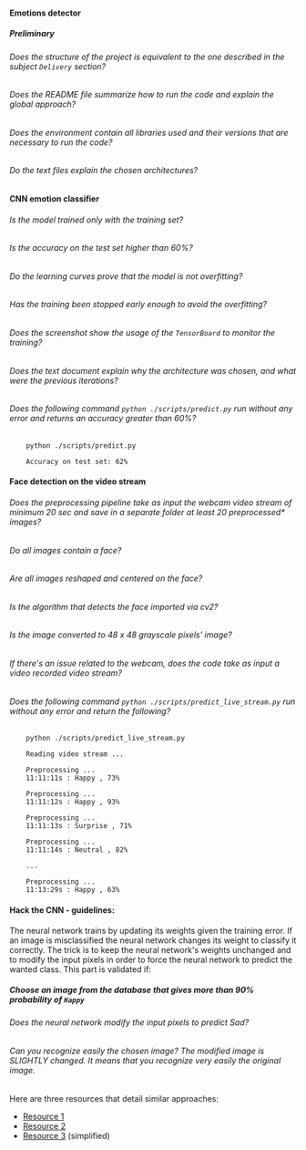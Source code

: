 #### Emotions detector

##### Preliminary

###### Does the structure of the project is equivalent to the one described in the subject `Delivery` section?

###### Does the README file summarize how to run the code and explain the global approach?

###### Does the environment contain all libraries used and their versions that are necessary to run the code?

###### Do the text files explain the chosen architectures?

#### CNN emotion classifier

###### Is the model trained only with the training set?

###### Is the accuracy on the test set higher than 60%?

###### Do the learning curves prove that the model is not overfitting?

###### Has the training been stopped early enough to avoid the overfitting?

###### Does the screenshot show the usage of the `TensorBoard` to monitor the training?

###### Does the text document explain why the architecture was chosen, and what were the previous iterations?

###### Does the following command `python ./scripts/predict.py` run without any error and returns an accuracy greater than 60%?

```prompt
    python ./scripts/predict.py

    Accuracy on test set: 62%

```

#### Face detection on the video stream

###### Does the preprocessing pipeline take as input the webcam video stream of minimum 20 sec and save in a separate folder at least 20 preprocessed\* images?

###### Do all images contain a face?

###### Are all images reshaped and centered on the face?

###### Is the algorithm that detects the face imported via cv2?

###### Is the image converted to 48 x 48 grayscale pixels' image?

###### If there's an issue related to the webcam, does the code take as input a video recorded video stream?

###### Does the following command `python ./scripts/predict_live_stream.py` run without any error and return the following?

```prompt
    python ./scripts/predict_live_stream.py

    Reading video stream ...

    Preprocessing ...
    11:11:11s : Happy , 73%

    Preprocessing ...
    11:11:12s : Happy , 93%

    Preprocessing ...
    11:11:13s : Surprise , 71%

    Preprocessing ...
    11:11:14s : Neutral , 82%

    ...

    Preprocessing ...
    11:13:29s : Happy , 63%
```

#### Hack the CNN - guidelines:

The neural network trains by updating its weights given the training error. If an image is misclassified the neural network changes its weight to classify it correctly. The trick is to keep the neural network's weights unchanged and to modify the input pixels in order to force the neural network to predict the wanted class.
This part is validated if:

##### Choose an image from the database that gives more than 90% probability of `Happy`

###### Does the neural network modify the input pixels to predict Sad?

###### Can you recognize easily the chosen image? The modified image is SLIGHTLY changed. It means that you recognize very easily the original image.

Here are three resources that detail similar approaches:

- [Resource 1](https://github.com/XC-Li/Facial_Expression_Recognition/tree/master/Code/RAFDB)
- [Resource 2](https://github.com/karansjc1/emotion-detection/tree/master/with%20flask)
- [Resource 3](https://www.kaggle.com/drbeanesp21/aliaj-final-facial-expression-recognition) (simplified)
